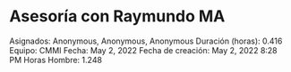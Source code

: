 # Asesoría con Raymundo MA

Asignados: Anonymous, Anonymous, Anonymous
Duración (horas): 0.416
Equipo: CMMI
Fecha: May 2, 2022
Fecha de creación: May 2, 2022 8:28 PM
Horas Hombre: 1.248
